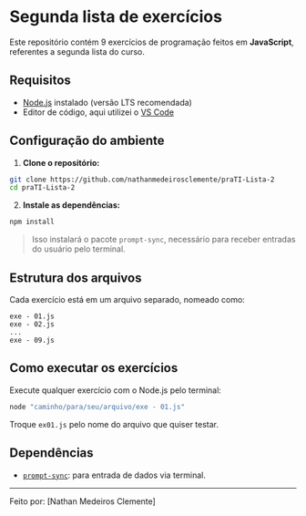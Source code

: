 # Segunda lista de exercícios

Este repositório contém 9 exercícios de programação feitos em **JavaScript**, referentes a segunda lista do curso.

## Requisitos

* [Node.js](https://nodejs.org/) instalado (versão LTS recomendada)
* Editor de código, aqui utilizei o [VS Code](https://code.visualstudio.com/)

## Configuração do ambiente

1. **Clone o repositório:**

```bash
git clone https://github.com/nathanmedeirosclemente/praTI-Lista-2
cd praTI-Lista-2
```

2. **Instale as dependências:**

```bash
npm install
```

> Isso instalará o pacote `prompt-sync`, necessário para receber entradas do usuário pelo terminal.

## Estrutura dos arquivos

Cada exercício está em um arquivo separado, nomeado como:

```
exe - 01.js
exe - 02.js
...
exe - 09.js
```

## Como executar os exercícios

Execute qualquer exercício com o Node.js pelo terminal:

```bash
node "caminho/para/seu/arquivo/exe - 01.js"
```

Troque `ex01.js` pelo nome do arquivo que quiser testar.

## Dependências

* [`prompt-sync`](https://www.npmjs.com/package/prompt-sync): para entrada de dados via terminal.

---

Feito por: [Nathan Medeiros Clemente]
